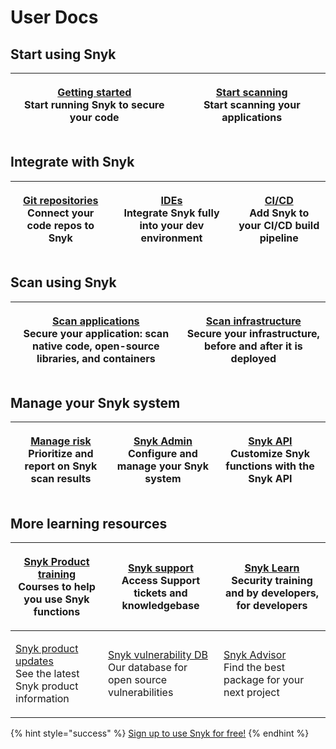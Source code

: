# User Docs

## Start using Snyk

| <p>​<a href="getting-started/">Getting started</a><br>Start running Snyk to secure your code</p> | <p><a href="scan-applications/start-scanning-using-the-cli-web-ui-or-api/">Start scanning</a><br>Start scanning your applications</p> |
| ------------------------------------------------------------------------------------------------ | ------------------------------------------------------------------------------------------------------------------------------------- |

## Integrate with Snyk <a href="#explore-snyk-products" id="explore-snyk-products"></a>

| <p><a href="integrate-with-snyk/git-repositories-scms-integrations-with-snyk/">Git repositories</a><br>Connect your code repos to Snyk</p> | <p><a href="integrate-with-snyk/ide-tools/">IDEs</a><br>Integrate Snyk fully into your dev environment</p> | <p><a href="integrate-with-snyk/snyk-ci-cd-integrations/">CI/CD</a><br>Add Snyk to your CI/CD build pipeline</p> |
| ------------------------------------------------------------------------------------------------------------------------------------------ | ---------------------------------------------------------------------------------------------------------- | ---------------------------------------------------------------------------------------------------------------- |

## Scan using Snyk <a href="#explore-snyk-products" id="explore-snyk-products"></a>

| <p><a href="scan-using-snyk/">Scan applications</a><br>Secure your application: scan native code, open-source libraries, and containers</p> | <p><a href="scan-using-snyk/scan-infrastructure/">Scan infrastructure</a><br>Secure your infrastructure, before and after it is deployed</p> |
| ------------------------------------------------------------------------------------------------------------------------------------------- | -------------------------------------------------------------------------------------------------------------------------------------------- |

## Manage your Snyk system

| <p><a href="manage-risk/">Manage risk</a><br>Prioritize and report on Snyk scan results</p> | <p><a href="snyk-admin/">Snyk Admin</a><br>Configure and manage your Snyk system</p> | <p><a href="snyk-api/">Snyk API</a><br>Customize Snyk functions with the Snyk API</p> |
| ------------------------------------------------------------------------------------------- | ------------------------------------------------------------------------------------ | ------------------------------------------------------------------------------------- |

## More learning resources <a href="#use-other-resources" id="use-other-resources"></a>

| <p><a href="https://learn.snyk.io/catalog/product-training/">Snyk Product training</a><br>Courses to help you use Snyk functions</p> | <p>​<a href="https://support.snyk.io/hc/en-us">Snyk support</a><br>Access Support tickets and knowledgebase</p>       | <p><a href="https://learn.snyk.io/">Snyk Learn</a>​<br>Security training and by developers, for developers</p> |
| ------------------------------------------------------------------------------------------------------------------------------------ | --------------------------------------------------------------------------------------------------------------------- | -------------------------------------------------------------------------------------------------------------- |
| <p>​<a href="https://updates.snyk.io/">Snyk product updates</a><br>See the latest Snyk product information</p>                       | <p>​<a href="https://security.snyk.io/">Snyk vulnerability DB</a><br>Our database for open source vulnerabilities</p> | <p>​<a href="https://snyk.io/advisor/">Snyk Advisor</a><br>Find the best package for your next project</p>     |

{% hint style="success" %}
[Sign up to use Snyk for free!](https://snyk.io/login?cta=sign-up\&loc=nav\&page=support\_docs\_page)
{% endhint %}
